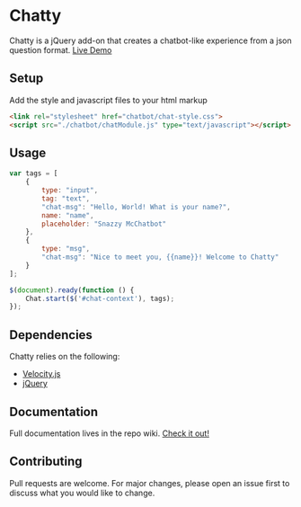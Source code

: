 # Chatty

Chatty is a jQuery add-on that creates a chatbot-like experience from a json question format. [Live Demo](https://jsfiddle.net/wfuchs/6svdqpce/)

## Setup

Add the style and javascript files to your html markup

```html
<link rel="stylesheet" href="chatbot/chat-style.css">
<script src="./chatbot/chatModule.js" type="text/javascript"></script>
```

## Usage

```javascript
var tags = [
    {
        type: "input",
        tag: "text",
        "chat-msg": "Hello, World! What is your name?",
        name: "name",
        placeholder: "Snazzy McChatbot"
    },
    {
        type: "msg",
        "chat-msg": "Nice to meet you, {{name}}! Welcome to Chatty"
    }
];

$(document).ready(function () {
    Chat.start($('#chat-context'), tags);
});
```

## Dependencies

Chatty relies on the following:

* [Velocity.js](https://github.com/julianshapiro/velocity)
* [jQuery](https://jquery.com/)


## Documentation

Full documentation lives in the repo wiki. [Check it out!](https://github.com/WiFuchs/chatty/wiki)

## Contributing
Pull requests are welcome. For major changes, please open an issue first to discuss what you would like to change.
